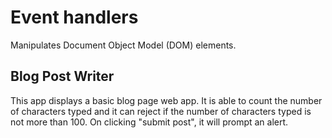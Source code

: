 # Event handlers

Manipulates Document Object Model (DOM) elements.

## Blog Post Writer

This app displays a basic blog page web app. It is able to count the number of characters typed and it can reject if the number of characters typed is not more than 100. On clicking "submit post", it will prompt an alert.
